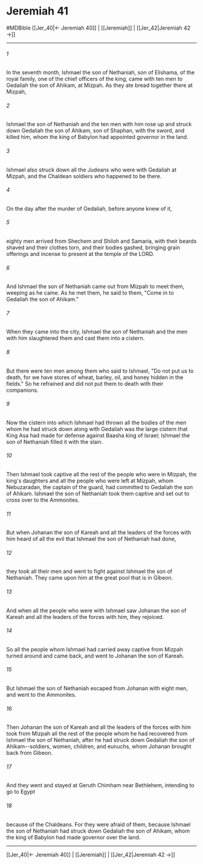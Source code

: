 # Jeremiah 41
#MDBible
[[Jer_40|← Jeremiah 40]] | [[Jeremiah]] | [[Jer_42|Jeremiah 42 →]]

***

###### 1 
In the seventh month, Ishmael the son of Nethaniah, son of Elishama, of the royal family, one of the chief officers of the king, came with ten men to Gedaliah the son of Ahikam, at Mizpah. As they ate bread together there at Mizpah, 

###### 2 
Ishmael the son of Nethaniah and the ten men with him rose up and struck down Gedaliah the son of Ahikam, son of Shaphan, with the sword, and killed him, whom the king of Babylon had appointed governor in the land. 

###### 3 
Ishmael also struck down all the Judeans who were with Gedaliah at Mizpah, and the Chaldean soldiers who happened to be there. 

###### 4 
On the day after the murder of Gedaliah, before anyone knew of it, 

###### 5 
eighty men arrived from Shechem and Shiloh and Samaria, with their beards shaved and their clothes torn, and their bodies gashed, bringing grain offerings and incense to present at the temple of the LORD. 

###### 6 
And Ishmael the son of Nethaniah came out from Mizpah to meet them, weeping as he came. As he met them, he said to them, "Come in to Gedaliah the son of Ahikam." 

###### 7 
When they came into the city, Ishmael the son of Nethaniah and the men with him slaughtered them and cast them into a cistern. 

###### 8 
But there were ten men among them who said to Ishmael, "Do not put us to death, for we have stores of wheat, barley, oil, and honey hidden in the fields." So he refrained and did not put them to death with their companions. 

###### 9 
Now the cistern into which Ishmael had thrown all the bodies of the men whom he had struck down along with Gedaliah was the large cistern that King Asa had made for defense against Baasha king of Israel; Ishmael the son of Nethaniah filled it with the slain. 

###### 10 
Then Ishmael took captive all the rest of the people who were in Mizpah, the king's daughters and all the people who were left at Mizpah, whom Nebuzaradan, the captain of the guard, had committed to Gedaliah the son of Ahikam. Ishmael the son of Nethaniah took them captive and set out to cross over to the Ammonites. 

###### 11 
But when Johanan the son of Kareah and all the leaders of the forces with him heard of all the evil that Ishmael the son of Nethaniah had done, 

###### 12 
they took all their men and went to fight against Ishmael the son of Nethaniah. They came upon him at the great pool that is in Gibeon. 

###### 13 
And when all the people who were with Ishmael saw Johanan the son of Kareah and all the leaders of the forces with him, they rejoiced. 

###### 14 
So all the people whom Ishmael had carried away captive from Mizpah turned around and came back, and went to Johanan the son of Kareah. 

###### 15 
But Ishmael the son of Nethaniah escaped from Johanan with eight men, and went to the Ammonites. 

###### 16 
Then Johanan the son of Kareah and all the leaders of the forces with him took from Mizpah all the rest of the people whom he had recovered from Ishmael the son of Nethaniah, after he had struck down Gedaliah the son of Ahikam--soldiers, women, children, and eunuchs, whom Johanan brought back from Gibeon. 

###### 17 
And they went and stayed at Geruth Chimham near Bethlehem, intending to go to Egypt 

###### 18 
because of the Chaldeans. For they were afraid of them, because Ishmael the son of Nethaniah had struck down Gedaliah the son of Ahikam, whom the king of Babylon had made governor over the land. 

***

[[Jer_40|← Jeremiah 40]] | [[Jeremiah]] | [[Jer_42|Jeremiah 42 →]]
